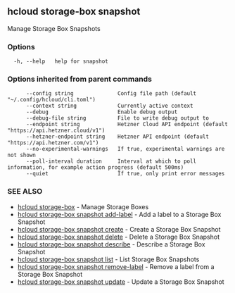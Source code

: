 ## hcloud storage-box snapshot

Manage Storage Box Snapshots

### Options

```
  -h, --help   help for snapshot
```

### Options inherited from parent commands

```
      --config string              Config file path (default "~/.config/hcloud/cli.toml")
      --context string             Currently active context
      --debug                      Enable debug output
      --debug-file string          File to write debug output to
      --endpoint string            Hetzner Cloud API endpoint (default "https://api.hetzner.cloud/v1")
      --hetzner-endpoint string    Hetzner API endpoint (default "https://api.hetzner.com/v1")
      --no-experimental-warnings   If true, experimental warnings are not shown
      --poll-interval duration     Interval at which to poll information, for example action progress (default 500ms)
      --quiet                      If true, only print error messages
```

### SEE ALSO

* [hcloud storage-box](hcloud_storage-box.md)	 - Manage Storage Boxes
* [hcloud storage-box snapshot add-label](hcloud_storage-box_snapshot_add-label.md)	 - Add a label to a Storage Box Snapshot
* [hcloud storage-box snapshot create](hcloud_storage-box_snapshot_create.md)	 - Create a Storage Box Snapshot
* [hcloud storage-box snapshot delete](hcloud_storage-box_snapshot_delete.md)	 - Delete a Storage Box Snapshot
* [hcloud storage-box snapshot describe](hcloud_storage-box_snapshot_describe.md)	 - Describe a Storage Box Snapshot
* [hcloud storage-box snapshot list](hcloud_storage-box_snapshot_list.md)	 - List Storage Box Snapshots
* [hcloud storage-box snapshot remove-label](hcloud_storage-box_snapshot_remove-label.md)	 - Remove a label from a Storage Box Snapshot
* [hcloud storage-box snapshot update](hcloud_storage-box_snapshot_update.md)	 - Update a Storage Box Snapshot
